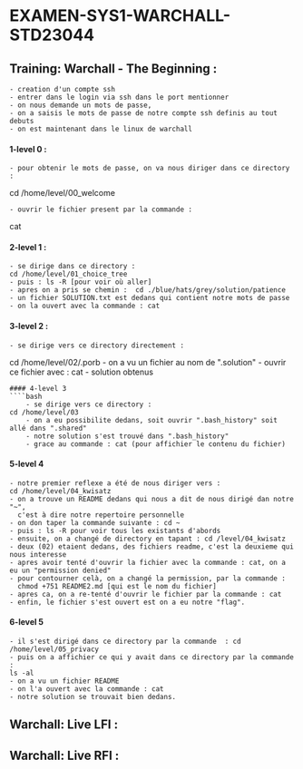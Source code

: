 # EXAMEN-SYS1-WARCHALL-STD23044
## Training: Warchall - The Beginning :
    - creation d'un compte ssh 
    - entrer dans le login via ssh dans le port mentionner
    - on nous demande un mots de passe,
    - on a saisis le mots de passe de notre compte ssh definis au tout debuts
    - on est maintenant dans le linux de warchall
#### 1-level 0 :
    - pour obtenir le mots de passe, on va nous diriger dans ce directory :
cd /home/level/00_welcome

    - ouvrir le fichier present par la commande :
cat
#### 2-level 1 : 
    - se dirige dans ce directory : 
    cd /home/level/01_choice_tree
    - puis : ls -R [pour voir où aller]
    - apres on a pris se chemin :  cd ./blue/hats/grey/solution/patience
    - un fichier SOLUTION.txt est dedans qui contient notre mots de passe
    - on la ouvert avec la commande : cat

#### 3-level 2 : 
    - se dirige vers ce directory directement :
cd /home/level/02/.porb
    - on a vu un fichier au nom de ".solution"
    - ouvrir ce fichier avec : cat
    - solution obtenus
````
#### 4-level 3
````bash
    - se dirige vers ce directory :
cd /home/level/03
    - on a eu possibilite dedans, soit ouvrir ".bash_history" soit allé dans ".shared"
    - notre solution s'est trouvé dans ".bash_history"
    - grace au commande : cat (pour affichier le contenu du fichier)
````

#### 5-level 4
    - notre premier reflexe a été de nous diriger vers :
    cd /home/level/04_kwisatz
    - on a trouve un README dedans qui nous a dit de nous dirigé dan notre "~",
      c'est à dire notre repertoire personnelle
    - on don taper la commande suivante : cd ~
    - puis : ls -R pour voir tous les existants d'abords
    - ensuite, on a changé de directory en tapant : cd /level/04_kwisatz
    - deux (02) etaient dedans, des fichiers readme, c'est la deuxieme qui nous interesse
    - apres avoir tenté d'ouvrir la fichier avec la commande : cat, on a eu un "permission denied"
    - pour contourner celà, on a changé la permission, par la commande :
      chmod +751 README2.md [qui est le nom du fichier]
    - apres ca, on a re-tenté d'ouvrir le fichier par la commande : cat
    - enfin, le fichier s'est ouvert est on a eu notre "flag".

#### 6-level 5 
    - il s'est dirigé dans ce directory par la commande  : cd
    /home/level/05_privacy
    - puis on a affichier ce qui y avait dans ce directory par la commande :
    ls -al
    - on a vu un fichier README
    - on l'a ouvert avec la commande : cat
    - notre solution se trouvait bien dedans.

## 	Warchall: Live LFI :

## 	Warchall: Live RFI :

